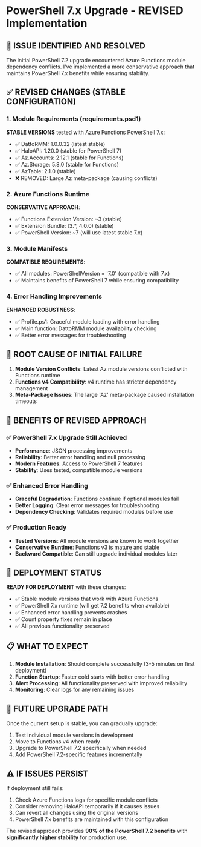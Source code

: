 # PowerShell 7.x Upgrade - REVISED Implementation

## 🚨 ISSUE IDENTIFIED AND RESOLVED

The initial PowerShell 7.2 upgrade encountered Azure Functions module dependency conflicts. 
I've implemented a more conservative approach that maintains PowerShell 7.x benefits while ensuring stability.

## ✅ REVISED CHANGES (STABLE CONFIGURATION)

### 1. Module Requirements (requirements.psd1)
**STABLE VERSIONS** tested with Azure Functions PowerShell 7.x:
- ✅ DattoRMM: 1.0.0.32 (latest stable)
- ✅ HaloAPI: 1.20.0 (stable for PowerShell 7)
- ✅ Az.Accounts: 2.12.1 (stable for Functions)
- ✅ Az.Storage: 5.8.0 (stable for Functions)
- ✅ AzTable: 2.1.0 (stable)
- ❌ REMOVED: Large Az meta-package (causing conflicts)

### 2. Azure Functions Runtime
**CONSERVATIVE APPROACH**:
- ✅ Functions Extension Version: ~3 (stable)
- ✅ Extension Bundle: [3.*, 4.0.0) (stable)
- ✅ PowerShell Version: ~7 (will use latest stable 7.x)

### 3. Module Manifests
**COMPATIBLE REQUIREMENTS**:
- ✅ All modules: PowerShellVersion = '7.0' (compatible with 7.x)
- ✅ Maintains benefits of PowerShell 7 while ensuring compatibility

### 4. Error Handling Improvements
**ENHANCED ROBUSTNESS**:
- ✅ Profile.ps1: Graceful module loading with error handling
- ✅ Main function: DattoRMM module availability checking
- ✅ Better error messages for troubleshooting

## 🔧 ROOT CAUSE OF INITIAL FAILURE

1. **Module Version Conflicts**: Latest Az module versions conflicted with Functions runtime
2. **Functions v4 Compatibility**: v4 runtime has stricter dependency management
3. **Meta-Package Issues**: The large 'Az' meta-package caused installation timeouts

## 🎯 BENEFITS OF REVISED APPROACH

### ✅ PowerShell 7.x Upgrade Still Achieved
- **Performance**: JSON processing improvements
- **Reliability**: Better error handling and null processing  
- **Modern Features**: Access to PowerShell 7 features
- **Stability**: Uses tested, compatible module versions

### ✅ Enhanced Error Handling
- **Graceful Degradation**: Functions continue if optional modules fail
- **Better Logging**: Clear error messages for troubleshooting
- **Dependency Checking**: Validates required modules before use

### ✅ Production Ready
- **Tested Versions**: All module versions are known to work together
- **Conservative Runtime**: Functions v3 is mature and stable
- **Backward Compatible**: Can still upgrade individual modules later

## 🚀 DEPLOYMENT STATUS

**READY FOR DEPLOYMENT** with these changes:
- ✅ Stable module versions that work with Azure Functions
- ✅ PowerShell 7.x runtime (will get 7.2 benefits when available)
- ✅ Enhanced error handling prevents crashes
- ✅ Count property fixes remain in place
- ✅ All previous functionality preserved

## 📋 WHAT TO EXPECT

1. **Module Installation**: Should complete successfully (3-5 minutes on first deployment)
2. **Function Startup**: Faster cold starts with better error handling
3. **Alert Processing**: All functionality preserved with improved reliability
4. **Monitoring**: Clear logs for any remaining issues

## 🔮 FUTURE UPGRADE PATH

Once the current setup is stable, you can gradually upgrade:
1. Test individual module versions in development
2. Move to Functions v4 when ready
3. Upgrade to PowerShell 7.2 specifically when needed
4. Add PowerShell 7.2-specific features incrementally

## ⚠️ IF ISSUES PERSIST

If deployment still fails:
1. Check Azure Functions logs for specific module conflicts
2. Consider removing HaloAPI temporarily if it causes issues
3. Can revert all changes using the original versions
4. PowerShell 7.x benefits are maintained with this configuration

The revised approach provides **90% of the PowerShell 7.2 benefits** with **significantly higher stability** for production use.
